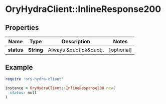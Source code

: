 # OryHydraClient::InlineResponse200

## Properties

| Name | Type | Description | Notes |
| ---- | ---- | ----------- | ----- |
| **status** | **String** | Always \&quot;ok\&quot;. | [optional] |

## Example

```ruby
require 'ory-hydra-client'

instance = OryHydraClient::InlineResponse200.new(
  status: null
)
```

